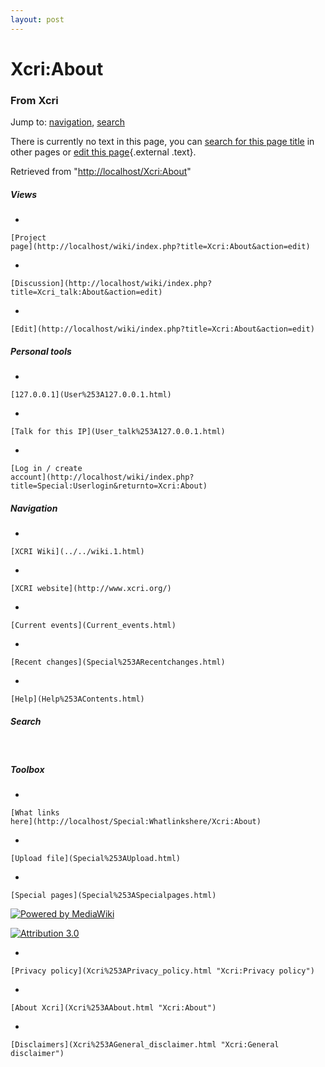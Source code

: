 ```yaml
---
layout: post
---
```








Xcri:About 
==========













### From Xcri 







Jump to: [navigation](Xcri%253AAbout.html#column-one),
[search](Xcri%253AAbout.html#searchInput)





There is currently no text in this page, you can [search for this page
title](http://localhost/Special:Search/About "Special:Search/About")
in other pages or [edit this
page](http://localhost/wiki/index.php?title=Xcri:About&action=edit "http://localhost/wiki/index.php?title=Xcri:About&action=edit"){.external
.text}.





Retrieved from
"[http://localhost/Xcri:About](Xcri%253AAbout.html)"

















##### Views



-   

    

    [Project
    page](http://localhost/wiki/index.php?title=Xcri:About&action=edit)
-   

    

    [Discussion](http://localhost/wiki/index.php?title=Xcri_talk:About&action=edit)
-   

    

    [Edit](http://localhost/wiki/index.php?title=Xcri:About&action=edit)







##### Personal tools



-   

    

    [127.0.0.1](User%253A127.0.0.1.html)
-   

    

    [Talk for this IP](User_talk%253A127.0.0.1.html)
-   

    

    [Log in / create
    account](http://localhost/wiki/index.php?title=Special:Userlogin&returnto=Xcri:About)











[](../../wiki.1.html "XCRI Wiki")





##### Navigation



-   

    

    [XCRI Wiki](../../wiki.1.html)
-   

    

    [XCRI website](http://www.xcri.org/)
-   

    

    [Current events](Current_events.html)
-   

    

    [Recent changes](Special%253ARecentchanges.html)
-   

    

    [Help](Help%253AContents.html)







##### Search





 









##### Toolbox



-   

    

    [What links
    here](http://localhost/Special:Whatlinkshere/Xcri:About)
-   

    

    [Upload file](Special%253AUpload.html)
-   

    

    [Special pages](Special%253ASpecialpages.html)















[![Powered by
MediaWiki](../skins/common/images/poweredby_mediawiki_88x31.png)](http://www.mediawiki.org/)





[![Attribution 3.0
](http://i.creativecommons.org/l/by/3.0/88x31.png)](http://creativecommons.org/licenses/by/3.0/)



-   

    

    [Privacy policy](Xcri%253APrivacy_policy.html "Xcri:Privacy policy")
-   

    

    [About Xcri](Xcri%253AAbout.html "Xcri:About")
-   

    

    [Disclaimers](Xcri%253AGeneral_disclaimer.html "Xcri:General disclaimer")




